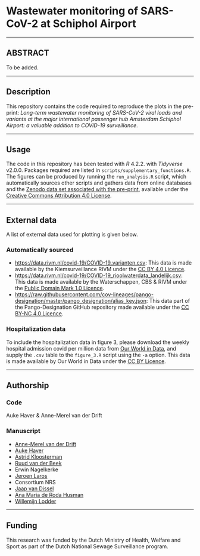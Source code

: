 # Wastewater monitoring of SARS-CoV-2 at Schiphol Airport  

---

## ABSTRACT  
To be added.

---

## Description
This repository contains the code required to reproduce the plots in the pre-print: *Long-term wastewater monitoring of SARS-CoV-2 viral loads and variants at the major international passenger hub Amsterdam Schiphol Airport: a valuable addition to COVID-19 surveillance*.  

---  

## Usage
The code in this repository has been tested with *R* 4.2.2. with *Tidyverse* v2.0.0. Packages required are listed in `scripts/supplementary_functions.R`. The figures can be produced by running the `run_analysis.R` script, which automatically sources other scripts and gathers data from online databases and the [Zenodo data set associated with the pre-print](https://zenodo.org/record/8298280), available under the [Creative Commons Attribution 4.0 License](https://creativecommons.org/licenses/by/4.0/legalcode). 

---  

## External data
A list of external data used for plotting is given below.

### Automatically sourced
 - https://data.rivm.nl/covid-19/COVID-19_varianten.csv: This data is made available by the Kiemsurveillance RIVM under the [CC BY 4.0 Licence](https://creativecommons.org/licenses/by/4.0/deed.en).
 - https://data.rivm.nl/covid-19/COVID-19_rioolwaterdata_landelijk.csv: This data is made available by the Waterschappen, CBS & RIVM under the [Public Domain Mark 1.0 Licence](https://creativecommons.org/publicdomain/mark/1.0/deed.en).
 - https://raw.githubusercontent.com/cov-lineages/pango-designation/master/pango_designation/alias_key.json: This data part of the Pango-Designation GitHub repository made available under the [CC BY-NC 4.0 Licence](https://creativecommons.org/licenses/by-nc/4.0/).

### Hospitalization data
To include the hospitalization data in figure 3, please download the weekly hospital admission covid per million data from [Our World in Data](https://ourworldindata.org/grapher/weekly-hospital-admissions-covid-per-million?tab=map), and supply the `.csv` table to the `figure_3.R` script using the `-a` option. This data is made available by Our World in Data under the [CC BY Licence](https://creativecommons.org/licenses/by-nc/4.0/).

---  

## Authorship
### Code
Auke Haver & Anne-Merel van der Drift

### Manuscript
* [Anne-Merel van der Drift](https://orcid.org/0000-0001-9258-3781)
* [Auke Haver](https://orcid.org/0000-0002-6711-2205)
* [Astrid Kloosterman](https://orcid.org/0000-0002-8702-1247)
* [Ruud van der Beek](https://orcid.org/0009-0000-3012-9161)
* Erwin Nagelkerke
* [Jeroen Laros](https://orcid.org/0000-0002-8715-7371)
* Consortium NRS
* [Jaap van Dissel](https://orcid.org/0000-0002-3857-331X)
* [Ana Maria de Roda Husman](https://orcid.org/0000-0001-9651-0504)
* [Willemijn Lodder](https://orcid.org/0009-0006-4795-5404)

---  

## Funding
This research was funded by the Dutch Ministry of Health, Welfare and Sport as part of the Dutch National Sewage Surveillance program.
